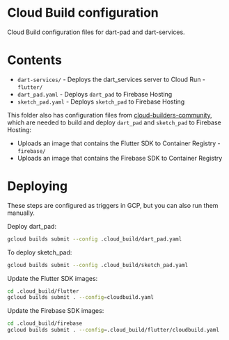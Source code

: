 # Cloud Build configuration

Cloud Build configuration files for dart-pad and dart-services.


# Contents

- `dart-services/` - Deploys the dart_services server to Cloud Run - `flutter/`
- `dart_pad.yaml` - Deploys `dart_pad` to Firebase Hosting
- `sketch_pad.yaml` - Deploys `sketch_pad` to Firebase Hosting

This folder also has configuration files from [cloud-builders-community][], which are
needed to build and deploy `dart_pad` and `sketch_pad` to Firebase Hosting:
- Uploads an image that contains the Flutter SDK to Container Registry -
  `firebase/`
- Uploads an image that contains the Firebase SDK to Container
  Registry

# Deploying

These steps are configured as triggers in GCP, but you can also run
them manually.

Deploy dart_pad:

```bash
gcloud builds submit --config .cloud_build/dart_pad.yaml
```

To deploy sketch_pad:

```bash
gcloud builds submit --config .cloud_build/sketch_pad.yaml
```

Update the Flutter SDK images:

```bash
cd .cloud_build/flutter
gcloud builds submit . --config=cloudbuild.yaml
```

Update the Firebase SDK images:

```bash
cd .cloud_build/firebase
gcloud builds submit . --config=.cloud_build/flutter/cloudbuild.yaml
```


[cloud-builders-community]: https://github.com/GoogleCloudPlatform/cloud-builders-community/blob/master/flutter/Dockerfile
